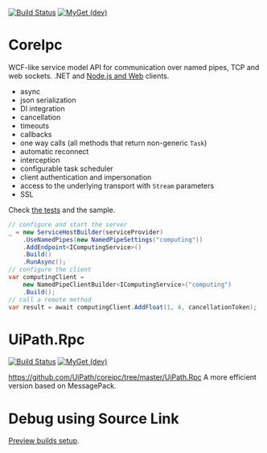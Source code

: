 [![Build Status](https://uipath.visualstudio.com/CoreIpc/_apis/build/status/CI?branchName=master)](https://uipath.visualstudio.com/CoreIpc/_build/latest?definitionId=637&branchName=master)
[![MyGet (dev)](https://img.shields.io/badge/CoreIpc-Preview-brightgreen)](https://uipath.visualstudio.com/Public.Feeds/_packaging?_a=package&feed=UiPath-Internal&view=versions&package=UiPath.CoreIpc&protocolType=NuGet)
# CoreIpc
WCF-like service model API for communication over named pipes, TCP and web sockets. .NET and [Node.js and Web](src/Clients/js) clients.
- async
- json serialization
- DI integration
- cancellation
- timeouts
- callbacks
- one way calls (all methods that return non-generic `Task`)
- automatic reconnect
- interception
- configurable task scheduler
- client authentication and impersonation
- access to the underlying transport with `Stream` parameters
- SSL

Check [the tests](https://github.com/UiPath/CoreIpc/blob/master/src/UiPath.CoreIpc.Tests/) and the sample.
```C#
// configure and start the server
_ = new ServiceHostBuilder(serviceProvider)
    .UseNamedPipes(new NamedPipeSettings("computing")) 
    .AddEndpoint<IComputingService>()
    .Build()
    .RunAsync();
// configure the client
var computingClient = 
    new NamedPipeClientBuilder<IComputingService>("computing")
    .Build();
// call a remote method
var result = await computingClient.AddFloat(1, 4, cancellationToken);
```
# UiPath.Rpc
[![Build Status](https://uipath.visualstudio.com/CoreIpc/_apis/build/status/CI?branchName=master)](https://uipath.visualstudio.com/CoreIpc/_build/latest?definitionId=3428&branchName=master)
[![MyGet (dev)](https://img.shields.io/badge/UiPath.Rpc-Preview-brightgreen)](https://uipath.visualstudio.com/Public.Feeds/_packaging?_a=package&feed=UiPath-Internal&view=versions&package=UiPath.Rpc&protocolType=NuGet)

https://github.com/UiPath/coreipc/tree/master/UiPath.Rpc
A more efficient version based on MessagePack.
# Debug using Source Link
[Preview builds setup](https://docs.microsoft.com/en-us/azure/devops/pipelines/artifacts/symbols?view=azure-devops#set-up-visual-studio).
